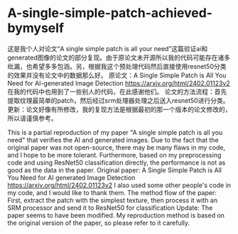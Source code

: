 # A-single-simple-patch-achieved-bymyself
这是我个人对论文“A single simple patch is all your need”这篇验证ai和generated图像的论文的部分复现。由于原论文未开源所以我的代码可能存在诸多纰漏，也希望多多包涵。另，根据我这个预处理代码然后直接使用resnet50分类的效果并没有论文中的数据那么好。
原论文：A Single Simple Patch is All You Need for AI-generated Image Detection                        https://arxiv.org/html/2402.01123v2
在我的代码中也用到了一些别人的代码，在此感谢他们。
论文的方法流程：首先提取纹理最简单的patch，然后经过srm处理器处理之后送入resnet50进行分类。
更新：论文好像有所修改，我的复现方法是根据最初的那一个版本的论文修改的，所以请谨慎参考。










This is a partial reproduction of my paper "A single simple patch is all you need" that verifies the AI and generated images. Due to the fact that the original paper was not open-source, there may be many flaws in my code, and I hope to be more tolerant. Furthermore, based on my preprocessing code and using ResNet50 classification directly, the performance is not as good as the data in the paper.
Original paper: A Single Simple Patch is All You Need for AI generated Image Detection https://arxiv.org/html/2402.01123v2
I also used some other people's code in my code, and I would like to thank them.
The method flow of the paper: First, extract the patch with the simplest texture, then process it with an SRM processor and send it to ResNet50 for classification
Update: The paper seems to have been modified. My reproduction method is based on the original version of the paper, so please refer to it carefully.
